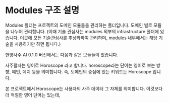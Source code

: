 # Modules 구조 설명

Modules 폴더는 프로젝트의 도메인 모듈들을 관리하는 폴더입니다. 도메인 별로 모듈을 나누어 관리합니다.
(이때 기술 관심사는 modules 외부의 infrastructure 폴더에 있습니다. 이곳에 모든 기술관심사를 추상화하여 관리하며, modules 내부에서는 해당 기술을 사용하기만 하면 됩니다.)

한양사주 AI 0.1.0 버전에서는 다음과 같은 모듈들이 있습니다.

사주팔자는 영어로 Horoscope 라고 합니다. horoscope라는 단어는 영어로 보는 방향, 예언, 예지 등을 의미합니다.
즉, 도메인의 중심에 있는 키워드는 Horoscope 입니다.

본 프로젝트에서 Horoscope는 사용자의 사주 데이터 그 자체를 의미합니다.
이것보다 더 적절한 영어 단어는 있는데,
